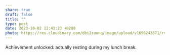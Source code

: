 ```yaml
---
share: true
draft: false
title: ""
type: post
date: 2023-10-02 12:43:23 +0200
photo: https://res.cloudinary.com/dbi2zounq/image/upload/v1696243371/rvdpjt3x0ahbsoqdwgzh.jpg
---
```


Achievement unlocked: actually resting during my lunch break. 
